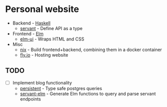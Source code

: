 # Personal website

* Backend - [Haskell](https://www.haskell.org/)
    * [servant](https://hackage.haskell.org/package/servant) - Define API as a type
* Frontend - [Elm](https://elm-lang.org/)
    * [elm-ui](https://package.elm-lang.org/packages/mdgriffith/elm-ui/latest/) - Wraps HTML and CSS
* Misc
    * [nix](https://nixos.org/) - Build frontend+backend, combining them in a docker container
    * [fly.io](https://fly.io/) - Hosting website

## TODO
- [ ] Implement blog functionality
    - [persistent](https://hackage.haskell.org/package/persistent) - Type safe postgres queries
    - [servant-elm](https://hackage.haskell.org/package/servant-elm) - Generate Elm functions to query and parse servant endpoints